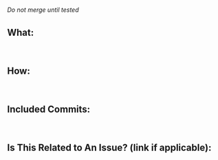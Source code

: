 ###### *Do not merge until tested*
## What:  
&nbsp;

## How:
&nbsp;

## Included Commits:
&nbsp;

## Is This Related to An Issue? (link if applicable):
&nbsp;
